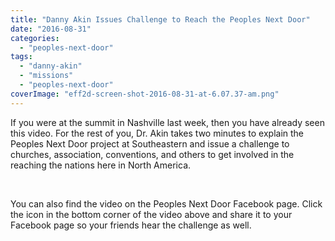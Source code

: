 ```yaml
---
title: "Danny Akin Issues Challenge to Reach the Peoples Next Door"
date: "2016-08-31"
categories: 
  - "peoples-next-door"
tags: 
  - "danny-akin"
  - "missions"
  - "peoples-next-door"
coverImage: "eff2d-screen-shot-2016-08-31-at-6.07.37-am.png"
---
```


If you were at the summit in Nashville last week, then you have already seen this video. For the rest of you, Dr. Akin takes two minutes to explain the Peoples Next Door project at Southeastern and issue a challenge to churches, association, conventions, and others to get involved in the reaching the nations here in North America.

 

You can also find the video on the Peoples Next Door Facebook page. Click the icon in the bottom corner of the video above and share it to your Facebook page so your friends hear the challenge as well.
